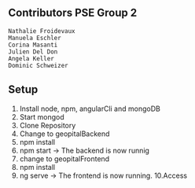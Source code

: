 ## Contributors PSE Group 2

	Nathalie Froidevaux
	Manuela Eschler
	Corina Masanti
	Julien Del Don
	Angela Keller
	Dominic Schweizer
## Setup

 1. Install node, npm, angularCli and mongoDB
 2. Start mongod
 3. Clone Repository
 4. Change to geopitalBackend
 5. npm install
 6. npm start -> The backend is now runnig
 7. change to geopitalFrontend
 8. npm install
 9. ng serve -> The frontend is now running.
 10.Access  

<!--stackedit_data:
eyJoaXN0b3J5IjpbLTg4MjYyMjU2OF19
-->